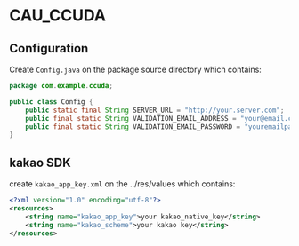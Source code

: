 # CAU_CCUDA

## Configuration

Create `Config.java` on the package source directory which contains:

```java
package com.example.ccuda;

public class Config {
    public static final String SERVER_URL = "http://your.server.com";
    public final static String VALIDATION_EMAIL_ADDRESS = "your@email.com";
    public final static String VALIDATION_EMAIL_PASSWORD = "youremailpassword" ;
}
```

## kakao SDK

create `kakao_app_key.xml` on the ../res/values which contains:

```xml
<?xml version="1.0" encoding="utf-8"?>
<resources>
    <string name="kakao_app_key">your kakao_native_key</string>
    <string name="kakao_scheme">your kakao key</string>
</resources>
```
